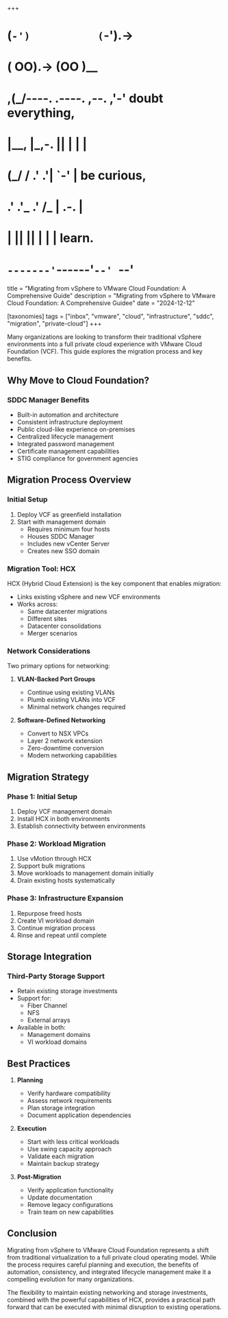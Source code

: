 +++
#   (`-')           (`-').->
#   ( OO).->        (OO )__
# ,(_/----. .----. ,--. ,'-' doubt everything,
# |__,    |\_,-.  ||  | |  |
#  (_/   /    .' .'|  `-'  | be curious,
#  .'  .'_  .'  /_ |  .-.  |
# |       ||      ||  | |  | learn.
# `-------'`------'`--' `--'

title = "Migrating from vSphere to VMware Cloud Foundation: A Comprehensive Guide"
description = "Migrating from vSphere to VMware Cloud Foundation: A Comprehensive Guidee"
date = "2024-12-12"

[taxonomies]
tags = ["inbox", "vmware", "cloud", "infrastructure", "sddc", "migration", "private-cloud"] 
+++

Many organizations are looking to transform their traditional vSphere environments into a full private cloud experience with VMware Cloud Foundation (VCF). This guide explores the migration process and key benefits.

## Why Move to Cloud Foundation?

### SDDC Manager Benefits
- Built-in automation and architecture
- Consistent infrastructure deployment
- Public cloud-like experience on-premises
- Centralized lifecycle management
- Integrated password management
- Certificate management capabilities
- STIG compliance for government agencies

## Migration Process Overview

### Initial Setup
1. Deploy VCF as greenfield installation
2. Start with management domain
    - Requires minimum four hosts
    - Houses SDDC Manager
    - Includes new vCenter Server
    - Creates new SSO domain

### Migration Tool: HCX

HCX (Hybrid Cloud Extension) is the key component that enables migration:
- Links existing vSphere and new VCF environments
- Works across:
    - Same datacenter migrations
    - Different sites
    - Datacenter consolidations
    - Merger scenarios

### Network Considerations

Two primary options for networking:

1. **VLAN-Backed Port Groups**
    - Continue using existing VLANs
    - Plumb existing VLANs into VCF
    - Minimal network changes required

2. **Software-Defined Networking**
    - Convert to NSX VPCs
    - Layer 2 network extension
    - Zero-downtime conversion
    - Modern networking capabilities

## Migration Strategy

### Phase 1: Initial Setup
1. Deploy VCF management domain
2. Install HCX in both environments
3. Establish connectivity between environments

### Phase 2: Workload Migration
1. Use vMotion through HCX
2. Support bulk migrations
3. Move workloads to management domain initially
4. Drain existing hosts systematically

### Phase 3: Infrastructure Expansion
1. Repurpose freed hosts
2. Create VI workload domain
3. Continue migration process
4. Rinse and repeat until complete

## Storage Integration

### Third-Party Storage Support
- Retain existing storage investments
- Support for:
    - Fiber Channel
    - NFS
    - External arrays
- Available in both:
    - Management domains
    - VI workload domains

## Best Practices

1. **Planning**
    - Verify hardware compatibility
    - Assess network requirements
    - Plan storage integration
    - Document application dependencies

2. **Execution**
    - Start with less critical workloads
    - Use swing capacity approach
    - Validate each migration
    - Maintain backup strategy

3. **Post-Migration**
    - Verify application functionality
    - Update documentation
    - Remove legacy configurations
    - Train team on new capabilities

## Conclusion

Migrating from vSphere to VMware Cloud Foundation represents a shift from traditional virtualization to a full private cloud operating model. While the process requires careful planning and execution, the benefits of automation, consistency, and integrated lifecycle management make it a compelling evolution for many organizations.

The flexibility to maintain existing networking and storage investments, combined with the powerful capabilities of HCX, provides a practical path forward that can be executed with minimal disruption to existing operations.

